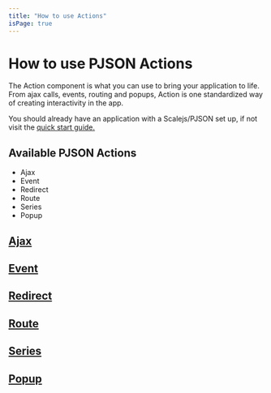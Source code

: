 ```yaml
---
title: "How to use Actions"
isPage: true
---
```


<script>
    var ajaxJson = {
        "type": "editor",
        "id": "ajaxJson",
        "value": {
            "type": "action",
            "actionType": "ajax",
            "text": "SUBMIT",
            "options": {
                "target": {
                    "uri": "dashboard",
                }
            }
        },
        "output": true,
        "classes": "editor",
        "outputClasses": "output"
    };

    var eventJson = {
        "type": "editor",
        "id": "editorJson",
        "value": {
            "type": "action",
            "actionType": "event",
            "options": {
                "target": "my_grid.add",
                "params": [
                    {
                        "status": "{{status}}"
                    }
                ],
                "useOptions": true
            }
        },
        "output": false,
        "classes": "editor"
    };

    var redirectJson = {
        "type": "editor",
        "id": "redirectJson",
        "value": {
            "type": "action",
            "actionType": "redirect",
            "text": "Redirect",
            "options": {
                "target": "https://www.google.com"
            }
        },
        "output": true,
        "classes": "editor",
        "outputClasses": "output"
    };

    var routeJson = {
        "type": "editor",
        "id": "routeJson",
        "value": {
            "type": "action",
            "actionType": "route",
            "text": "Add User",
            "options": {
                "target": "add-user"
            }
        },
        "output": true,
        "classes": "editor",
        "outputClasses": "output"
    };

    var seriesJson = {
        "type": "editor",
        "id": "seriesJson",
        "value": {
            "type": "action",
            "actionType": "series",
            "text": "Start Actions",
            "options": {
                "actions": [
                    {
                        "type": "action",
                        "actionType": "route",
                        "text": "Add User",
                        "options": {
                            "target": "add-user"
                        }
                    },
                    {
                        "type": "action",
                        "actionType": "event",
                        "options": {
                            "target": "my_grid.add",
                            "params": [                            
                                {
                                    "name": "{{request.name}}",
                                    "endpoint": "{{request.uri}}",
                                    "status": "{{status}}"
                                }
                            ],
                            "useOptions": true
                        }
                    }
                ]
            }
        },
        "output": true,
        "classes": "editor",
        "outputClasses": "output"
    };

    var popupJson = {
        "type": "editor",
        "id": "popupJson",
        "value": {
            "type": "action",
            "text": "Popup",
            "actionType": "popup",
                "options": {
                    "title": "Success",
                    "template": "action_popup_template",
                    "message": "Your form has been submitted successfully"
                }
        },
        "output": true,
        "classes": "editor",
        "outputClasses": "output"
    };
</script>

# How to use PJSON Actions

The Action component is what you can use to bring your application to life. From ajax calls, events, routing and popups, Action is one standardized way of creating interactivity in the app.

You should already have an application with a Scalejs/PJSON set up, if not visit the [quick start guide.](https://eikospartners.github.io/scalejs/quick-start.html)

## Available PJSON Actions
* Ajax
* Event
* Redirect
* Route
* Series
* Popup

## [Ajax](https://eikospartners.github.io/scalejs.metadataFactory-common/doc/module-ajax.html)
<div class="editor-container container-small" data-bind="metadataFactory: ajaxJson"></div>

## [Event](https://eikospartners.github.io/scalejs.metadataFactory-common/doc/module-event.html)
<div class="editor-container container-small" data-bind="metadataFactory: eventJson"></div>

## [Redirect](https://eikospartners.github.io/scalejs.metadataFactory-common/doc/module-redirect.html)
<div class="editor-container container-small" data-bind="metadataFactory: redirectJson"></div>

## [Route](https://eikospartners.github.io/scalejs.metadataFactory-common/doc/module-route.html)
<div class="editor-container container-small" data-bind="metadataFactory: routeJson"></div>

## [Series](https://eikospartners.github.io/scalejs.metadataFactory-common/doc/module-series.html)
<div class="editor-coontainer container-large" data-bind="metadataFactory: seriesJson"></div>

## [Popup](https://eikospartners.github.io/scalejs.metadataFactory-common/doc/module-popup.html)
<div class="editor-container container-small" data-bind="metadataFactory: popupJson"></div>
<script src="https://eikospartners.github.io/scalejs-dev/build/app.bundle.js"></script>